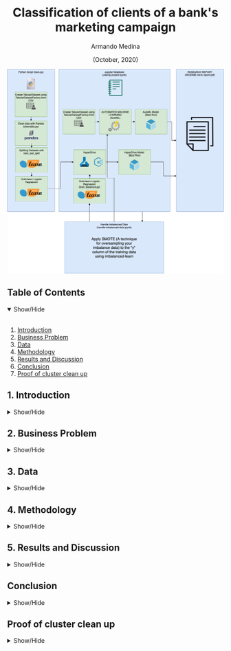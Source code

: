 <h1 align='center'>Classification of clients of a bank's marketing campaign</h1>
<p align="center">Armando Medina</p>
<p align="center">(October, 2020)</p>

<p align="center">
  <img src="https://github.com/ketcx/bank-marketing-classifier/blob/master/data/diagram.png" width=600>
</p>

## Table of Contents

<details open>
<summary>Show/Hide</summary>
<br>

1. [Introduction](#intro)
2. [Business Problem ](#problem)
3. [Data](#data)
4. [Methodology](#method)
5. [Results and Discussion](#results)
6. [Conclusion](#conclusion)
7. [Proof of cluster clean up](#cleanup)
</details>

## 1. Introduction

<details>
<a name="#intro"></a>
<summary>Show/Hide</summary>
<br>
  <p>This project is part of the Udacity Azure Machine Learning Nanodegree. In this project, we build and optimize an Azure ML pipeline using the Python SDK and a provided Scikit-learn model. This model is then compared to an Azure AutoML run.
  </p>
  <p>The specific project is based on analyzing the data that we have from the users to know if the user will subscribe or not to the service offered, which is a term deposit.</p>
</details>

## 2. Business Problem

<details>
<a name="#problem"></a>
<summary>Show/Hide</summary>
<br>
<p>
  Customer acquisition is always a non-trivial problem in any company, regardless of the channel used to acquire customers, capture leads and convert them into customers of the company's products is a task that requires time and money.
</p> 
<p>
Next we are going to explore a set of data related to direct marketing campaigns (phone calls) of a Portuguese banking institution. The problem we want to solve is to predict through the information if a client is going to subscribe or not a term deposit offered through a phone call.
</p>

</details>

## 3. Data

<details>
<a name="#data"></a>
<summary>Show/Hide</summary>
<br>
  <p>The data is related with direct marketing campaigns of a Portuguese banking institution. The marketing campaigns were based on phone calls.
  </p>
<p>
The data is related with direct marketing campaigns (phone calls) of a Portuguese banking institution. The classification goal is to predict if the client will subscribe to a term deposit (variable y).
</p>

\*For our work we will use the link offered by the Nanodegree that is located at:
[https://automlsamplenotebookdata.blob.core.windows.net/automl-sample-notebook-data/bankmarketing_train.csv](https://automlsamplenotebookdata.blob.core.windows.net/automl-sample-notebook-data/bankmarketing_train.csv)

\*But a variant of this data set can be found in:
[https://archive.ics.uci.edu/ml/datasets/Bank+Marketing](https://archive.ics.uci.edu/ml/datasets/Bank+Marketing)

<p align="center">
  <img src="https://github.com/ketcx/bank-marketing-classifier/blob/master/data/data1.png" width=600>
</p>
</details>

## 4. Methodology

<details>
<a name="#method"></a>
<summary>Show/Hide</summary>
<br>
  <p>In this project, our objective is to be able to predict if a client is going to subscribe or not to a long-term deposit. For this, we are going to use a scikit-learn model and with the help of the Python SDK we are going to optimize its hyperparameters through HyperDrive Once that is done, we are going to apply AutoML to the dataset and finally, we are going to compare the best model thrown from AutoML with the linear regression model optimized with the help of HypeDriver.</p>
  <p>In a detailed way, we will follow the following steps:</p>

1. Inside the train.py file, we are going to load our dataset with the help of TabularDatasetFactory.

2. Then we are going to clean our dataset for better handling, for this we are going to help the clean_data function (located in cleandata.py). With this function, we are going with the help of pandas to eliminate null values ​​if they exist and transform some columns as "housing" for a better result of our model.

3. Once the ETL is passed, we are going to divide our data into training data and test data (or validation).

4. In this step with the help of Azure ML and HyperDriver, we are going to optimize our model specifically in the parameters of Regularization Strength (C) and Max iterations (max_iter). Also in our configuration file, we pass our early stopping policy and our estimator with our model.

5. Once HyperDriver finishes optimizing our model, we will register the best model and analyze the results of this compared to the others, for this we will help with accuracy.

6. Optimized our Linear Regression model with HyperDrive now we are going to implement AutoML to our dataset, for this we create an experiment passing it as parameters: our input data, our validation data, the type of task that in this case is the classification ( yes or no), the column that we want to predict, which in this case is "y", our metric that in order to compare with the previous model we will use "accuracy", we specify a timeout time and finally, in this case, I will specify two models that I don't want AutoML to use in its search for the best model for our problem.em.

7. Once our experiment is finished, we register the best model and compare it with our previous result.

8. Analyzing the Confusion Matrix of both models we see that the model has biases due to the imbalance of our dataset. For this, we use the SMOTE technique applied in the "y" column and repeat the experiments already carried out.

</details>

## 5. Results and Discussion

<details>
<a name="#results"></a>
<summary>Show/Hide</summary>
<br>
<p>
  As a result, we can say that there is not much difference between the two final models, although the best model produced by AutoML predicts slightly better, the difference is not significant and it must be validated how both models generalize, but let's see our result in detail.
</p>
<p>For our model resulting from the optimization of parameters with HyperDrive, we have that the four results offered similar performances with accuracy metrics of 91% and a training execution time between 1:34 - 1:41.</p>
<p align="center">
  <img src="https://github.com/ketcx/bank-marketing-classifier/blob/master/data/h001.png" width=600>
</p>
<p align="center">
  <img src="https://github.com/ketcx/bank-marketing-classifier/blob/master/data/h002.png" width=600>
</p>
<p align="center">
  <img src="https://github.com/ketcx/bank-marketing-classifier/blob/master/data/h003.png" width=600>
</p>
<p>Regarding the early termination policy, an early termination policy was defined based on slack criteria and a frequency for evaluation. This early termination policy prevents experiments from running for a long time and using resources unnecessarily.
</p>
<p>In machine learning, a hyperparameter is a parameter whose value is used to control the learning process.</p>
<p>
In the case, the hyperparameters of the best model were the following:
</p>
- <strong>max_iter=100</strong>| Maximum number of iterations of the optimization algorithm

- <strong>C= 73.5313</strong> | Each of the values in C describes the inverse of regularization strength. Like in support vector machines, smaller values specify stronger regularization.

<p align="center">
  <img src="https://github.com/ketcx/bank-marketing-classifier/blob/master/data/h004.png" width=600>
</p>

<p>The columns that most influence the prediction of this model:</p>

1. <strong>Last contact duration:</strong> This attribute highly affects the output target (e.g., if duration=0 then y='no'). Yet, the duration is not known before a call is performed. Also, after the end of the call y is obviously known. Thus, this input should only be included for benchmark purposes and should be discarded if the intention is to have a realistic predictive model.

2. <strong>Number of Employees – Quarterly indicator:</strong> Number of employed persons for a quarter.

3. <strong>Employment variation rate:</strong> Is referring to cyclical employment variation.

4. <strong>3 Month euribor:</strong> Euribor is short for Euro Interbank Offered Rate. The Euribor rates are based on the interest rates at which a panel of European banks borrow funds from one another.

5. <strong>Consumer price index:</strong> The Consumer Price Index (CPI) is a measure of the average change over time in the prices paid by urban consumers for a market basket of consumer goods and services.

<p align="center">
  <img src="https://github.com/ketcx/bank-marketing-classifier/blob/master/data/h005.png" width=600>
</p>

<p>Regarding the performance of our "best_run" we can see that the model manages to classify the "no" very well but still has problems to classify the "yes" correctly.</p>

</p>In detail:</p>
* 98% of the "no" were classified correctly.
* 2% of the "no" were classified as "yes" incorrectly.
* 40% of the "yes" were classified correctly.
* 60% of the "yes" were classified as "no" incorrectly.

<p align="center">
  <img src="https://github.com/ketcx/bank-marketing-classifier/blob/master/data/h007.png" width=600>
</p>

<p>Now we are going to analyze our models generated by AutoML.</p>

<p>To begin with, one of the things that called me the most about AutoML was that it warned me that my dataset had a balance problem which increased the probability of bias, we will see it in detail later.</p>

<p align="center">
  <img src="https://github.com/ketcx/bank-marketing-classifier/blob/master/data/a001.png" width=600>
</p>

<p>Automated machine learning, also referred to as automated ML or AutoML, is the process of automating the time consuming, iterative tasks of machine learning model development.</p>
<p>AutoML allows you to train, evaluate, improve, and deploy models based on your data, which allows us to test and discard hundreds of models in the time it would take to test one.</p>
<p>In this particular case AutoML tested my dataset with about 32 different models.</p>

<p align="center">
  <img src="https://github.com/ketcx/bank-marketing-classifier/blob/master/data/a002.png" width=600>
</p>

<p>For our model resulting from implementing AutoML to our dataset, the precision metrics were between 72% and 91% with an execution time between 0:29 seconds and 0:45 seconds</p>
<p>The best model was the VottingEsemble followed by the MaxAbsScaler, LightBGM. However both a 91% accuracy similar to our HyperDrive optimized model.</p>
<p align="center">
  <img src="https://github.com/ketcx/bank-marketing-classifier/blob/master/data/a003.png" width=600>
</p>

<p>The hyperparameters used by AuotML in the best model were the following:</p>

- <strong>max_iter=100:</strong> Maximum number of iterations of the optimization algorithm

- <strong>Cs= 10:</strong> Each of the values in C describes the inverse of regularization strength. Like in support vector machines, smaller values specify stronger regularization.

- <strong>tol=0.0001:</strong> Tolerance for stopping criteria.

- <strong>solver=’lbfgs’:</strong> Algorithm to use in the optimization problem.

- <strong>penality=’l2’:</strong> Used to specify the norm used in the penalization. The ‘newton-cg’, ‘sag’ and ‘lbfgs’ solvers support only l2 penalties. ‘elasticnet’ is only supported by the ‘saga’ solver.

- <strong>intercept_scaling=1.0:</strong> Useful only when the solver ‘liblinear’ is used and self.fit_intercept is set to True. In this case, x becomes [x, self.intercept_scaling], i.e. a “synthetic” feature with constant value equal to intercept_scaling is appended to the instance vector.

<p>The columns that most influence the prediction of this model:</p>

1. <strong>Employment variation rate:</strong> Is referring to cyclical employment variation.

2. <strong>Last contact duration:</strong> This attribute highly affects the output target (e.g., if duration=0 then y='no'). Yet, the duration is not known before a call is performed. Also, after the end of the call y is obviously known. Thus, this input should only be included for benchmark purposes and should be discarded if the intention is to have a realistic predictive model.

3. <strong>Number of Employees – Quarterly indicator:</strong> Number of employed persons for a quarter.

4. <strong>Month:</strong> Last contact month of year.

5. <strong>Contact Cellular:</strong> If the type of communication was through a cell phone.
<p align="center">
  <img src="https://github.com/ketcx/bank-marketing-classifier/blob/master/data/a004.png" width=600>
</p>

<p>Regarding the performance of the best model selected by AutoML, we can see that the classification of the true "no" is improved and the yes is slightly better.</p>

<p>In detail:</p>

- 95% of the "no" were classified correctly.
- 4% of the "no" were classified as "yes" incorrectly.
- 60% of the "yes" were classified correctly.
- 39% of the "yes" were classified as "no" incorrectly.
<p align="center">
  <img src="https://github.com/ketcx/bank-marketing-classifier/blob/master/data/a005.png" width=600>
</p>
<p><strong>Handle imbalanced data</strong></p>
<p>The variable y is extremely unbalanced, this causes bias, this can be seen in the confusion matrix.</p>
<p align="center">
  <img src="https://github.com/ketcx/bank-marketing-classifier/blob/master/data/balanced001.png" width=600>
</p>
<p>In the handle-imbalanced-data.ipynb notebook included in this project, you can see how the problem is corrected and the dataset is created through the Synthetic Minority Oversampling Technique, or SMOTE for short.</p>

<p align="center">
  <img src="https://github.com/ketcx/bank-marketing-classifier/blob/master/data/balanced002.png" width=600>
</p>
<p align="center">
  <img src="https://github.com/ketcx/bank-marketing-classifier/blob/master/data/balanced003.png" width=600>
</p>

<p>Once the training data was balanced (we left the unbalanced validation date) we ran our experiments for both our experiments and the results were the following:</p>

- For the best model with hyperparameters optimized with HyperDrive (C:84.379 & MAX_ITER 100):

  - 96% of the "no" were classified correctly.
  - 4% of the "no" were classified as "yes" incorrectly.
  - 49.51% of the "yes" were classified correctly.
  - 50.49% of the "yes" were classified as "no" incorrectly.
  <p align="center">
    <img src="https://github.com/ketcx/bank-marketing-classifier/blob/master/data/CM_HB.png" width=600>
  </p>

- For the best AutoML model:

  - 98% of the "no" were classified correctly.
  - 2% of the "no" were classified as "yes" incorrectly.
  - 66% of the "yes" were classified correctly.
  - 34% of the "yes" were classified as "no" incorrectly.

<p align="center">
    <img src="https://github.com/ketcx/bank-marketing-classifier/blob/master/data/CM_A.png" width=600>
  </p>
</details>

## Conclusion

<details>
<a name="#conclusion"></a>
<summary>Show/Hide</summary>
<br>
  <p>The end result of optimizing the hyperparameters with HyperDrive and generating a model with AutoML is quite similar. During the experiments carried out with the dataset, the models gave a prediction of 91% accuracy.</p>

<p>However, this 91% is cheating, mainly because our dataset is imbalanced which produces bias. Realizing this, we applied the SMOTE technique to the column of the customer's response and the results of the models when predicting an if improvement. In the case of the best model, after optimization with HyperDrive, it went from classifying 40% of the "yes" correctly to classifying almost 50% correctly./<p>

<p>However, our dataset is still slightly balanced, especially in two that affect the prediction.</p>

<p>For future work and to obtain better results, two things must be done primarily:</p>

1. Eliminate the last contact duration column in order to bring the models closer to a real-world problem.

2. Correct the balance problem: In every ML project, data management usually represents more than 80% of the work, in this case, there is evidence that more work is needed in the data set, mainly to correct the imbalance. Unbalanced data can lead to a falsely perceived positive effect of a model's precision because the input data is biased towards one class.

3. For future work, it would be interesting to apply Hypedriver to the five best AutoML result models, in addition, it would also be interesting to test Hypedriver with other parameters such as "tol", "solver" and "penalty" that AutoML used during the selection of your model.

</details>

## Proof of cluster clean up

<details>
<a name="#cleanup"></a>
<summary>Show/Hide</summary>
<br>
  <p align="center">
    <img src="https://github.com/ketcx/bank-marketing-classifier/blob/master/data/cleanup001.png" width=600>
  </p>
  <p align="center">
    <img src="https://github.com/ketcx/bank-marketing-classifier/blob/master/data/cleanup002.png" width=600>
  </p>
</details>
